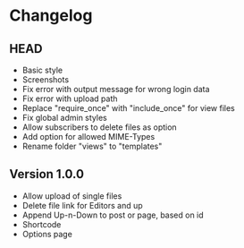 # Changelog #


## HEAD ##

* Basic style
* Screenshots
* Fix error with output message for wrong login data
* Fix error with upload path
* Replace "require_once" with "include_once" for view files
* Fix global admin styles
* Allow subscribers to delete files as option
* Add option for allowed MIME-Types
* Rename folder "views" to "templates"


## Version 1.0.0 ##

* Allow upload of single files
* Delete file link for Editors and up
* Append Up-n-Down to post or page, based on id
* Shortcode
* Options page
